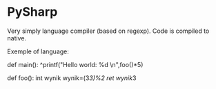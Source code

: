 PySharp
=======


Very simply language compiler (based on regexp). Code is compiled to native. 

Exemple of language:

  def main():
    ^printf("Hello world: %d \n",foo()*5)
  
  def foo():
    int wynik
    wynik=(3*3)%2
    ret wynik*3
